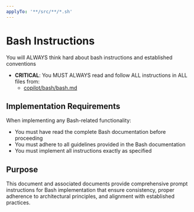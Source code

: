 ```yaml
---
applyTo: '**/src/**/*.sh'
---
```

# Bash Instructions

You will ALWAYS think hard about bash instructions and established conventions

- **CRITICAL**: You MUST ALWAYS read and follow ALL instructions in ALL files from:
  - [copilot/bash/bash.md](../../copilot/bash/bash.md)

## Implementation Requirements

When implementing any Bash-related functionality:

- You must have read the complete Bash documentation before proceeding
- You must adhere to all guidelines provided in the Bash documentation
- You must implement all instructions exactly as specified

## Purpose

This document and associated documents provide comprehensive prompt instructions for Bash implementation that ensure consistency, proper
 adherence to architectural principles, and alignment with established practices.
